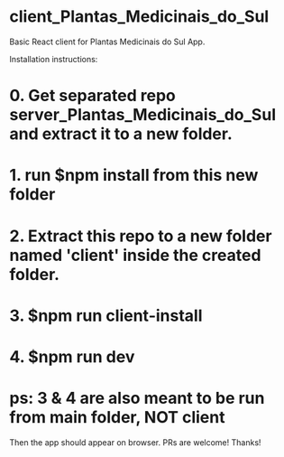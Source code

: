 # client_Plantas_Medicinais_do_Sul
Basic React client for Plantas Medicinais do Sul App.

Installation instructions:
# 0. Get separated repo  server_Plantas_Medicinais_do_Sul and extract it to a new folder.
# 1. run $npm install from this new folder
# 2. Extract this repo to a new folder named 'client' inside the created folder.
# 3. $npm run client-install 
# 4. $npm run dev 
# ps: 3 & 4 are also meant to be run from main folder, NOT client
Then the app should appear on browser.
PRs are welcome! Thanks!

